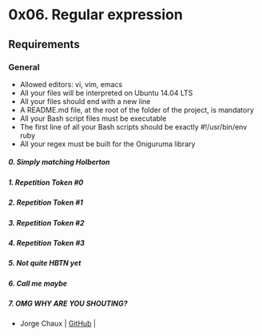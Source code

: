 # 0x06. Regular expression
## Requirements
### General
- Allowed editors: vi, vim, emacs
- All your files will be interpreted on Ubuntu 14.04 LTS
- All your files should end with a new line
- A README.md file, at the root of the folder of the project, is mandatory
- All your Bash script files must be executable
- The first line of all your Bash scripts should be exactly #!/usr/bin/env ruby
- All your regex must be built for the Oniguruma library
##### 0. Simply matching Holberton
##### 1. Repetition Token #0
##### 2. Repetition Token #1
##### 3. Repetition Token #2
##### 4. Repetition Token #3
##### 5. Not quite HBTN yet
##### 6. Call me maybe
##### 7. OMG WHY ARE YOU SHOUTING?
* Jorge Chaux | [GitHub](https://github.com/jorgechauxjr) |
